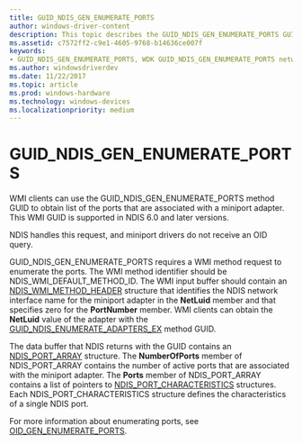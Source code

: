```yaml
---
title: GUID_NDIS_GEN_ENUMERATE_PORTS
author: windows-driver-content
description: This topic describes the GUID_NDIS_GEN_ENUMERATE_PORTS GUID for the NDIS WMI interface.
ms.assetid: c7572ff2-c9e1-4605-9768-b14636ce007f
keywords:
- GUID_NDIS_GEN_ENUMERATE_PORTS, WDK GUID_NDIS_GEN_ENUMERATE_PORTS network drivers
ms.author: windowsdriverdev
ms.date: 11/22/2017
ms.topic: article
ms.prod: windows-hardware
ms.technology: windows-devices
ms.localizationpriority: medium
---
```


# GUID_NDIS_GEN_ENUMERATE_PORTS

WMI clients can use the GUID_NDIS_GEN_ENUMERATE_PORTS method GUID to obtain list of the ports that are associated with a miniport adapter. This WMI GUID is supported in NDIS 6.0 and later versions.

NDIS handles this request, and miniport drivers do not receive an OID query.

GUID_NDIS_GEN_ENUMERATE_PORTS requires a WMI method request to enumerate the ports. The WMI method identifier should be NDIS_WMI_DEFAULT_METHOD_ID. The WMI input buffer should contain an [NDIS_WMI_METHOD_HEADER](https://msdn.microsoft.com/library/windows/hardware/ff567903) structure that identifies the NDIS network interface name for the miniport adapter in the **NetLuid** member and that specifies zero for the **PortNumber** member. WMI clients can obtain the **NetLuid** value of the adapter with the [GUID_NDIS_ENUMERATE_ADAPTERS_EX](guid-ndis-enumerate-adapters-ex.md) method GUID.

The data buffer that NDIS returns with the GUID contains an [NDIS_PORT_ARRAY](https://msdn.microsoft.com/library/windows/hardware/ff566786) structure. The **NumberOfPorts** member of NDIS_PORT_ARRAY contains the number of active ports that are associated with the miniport adapter. The **Ports** member of NDIS_PORT_ARRAY contains a list of pointers to [NDIS_PORT_CHARACTERISTICS](https://msdn.microsoft.com/library/windows/hardware/ff566791) structures. Each NDIS_PORT_CHARACTERISTICS structure defines the characteristics of a single NDIS port.

For more information about enumerating ports, see [OID_GEN_ENUMERATE_PORTS](oid-gen-enumerate-ports.md).

